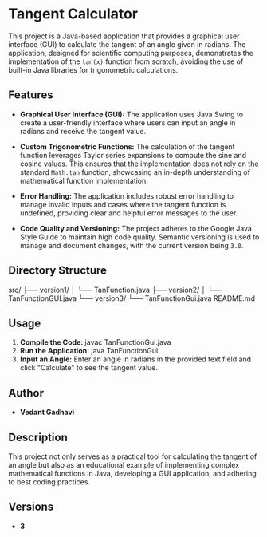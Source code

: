 # Tangent Calculator

This project is a Java-based application that provides a graphical user interface (GUI) to calculate the tangent of an angle given in radians. The application, designed for scientific computing purposes, demonstrates the implementation of the `tan(x)` function from scratch, avoiding the use of built-in Java libraries for trigonometric calculations.

## Features

- **Graphical User Interface (GUI):**
  The application uses Java Swing to create a user-friendly interface where users can input an angle in radians and receive the tangent value.

- **Custom Trigonometric Functions:**
  The calculation of the tangent function leverages Taylor series expansions to compute the sine and cosine values. This ensures that the implementation does not rely on the standard `Math.tan` function, showcasing an in-depth understanding of mathematical function implementation.

- **Error Handling:**
  The application includes robust error handling to manage invalid inputs and cases where the tangent function is undefined, providing clear and helpful error messages to the user.

- **Code Quality and Versioning:**
  The project adheres to the Google Java Style Guide to maintain high code quality. Semantic versioning is used to manage and document changes, with the current version being `3.0`.

## Directory Structure

src/
├── version1/
│   └── TanFunction.java
├── version2/
│   └── TanFunctionGUI.java
└── version3/
    └── TanFunctionGui.java
README.md


## Usage

1. **Compile the Code:**
   javac TanFunctionGui.java
2. **Run the Application:**
   java TanFunctionGui
3. **Input an Angle:**
   Enter an angle in radians in the provided text field and click "Calculate" to see the tangent value.
   
## Author

- **Vedant Gadhavi**

## Description

This project not only serves as a practical tool for calculating the tangent of an angle but also as an educational example of implementing complex mathematical functions in Java, developing a GUI application, and adhering to best coding practices.

## Versions

- **3**

